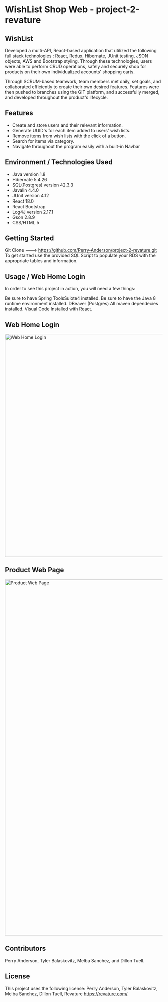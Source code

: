 # WishList Shop Web - project-2-revature

## WishList
Developed a multi-API, React-based application that utilized the following full stack technologies : React, Redux, Hibernate, JUnit testing, JSON objects, AWS and Bootstrap styling. Through these technologies, users were able to perform CRUD operations, safely and securely shop for products on their own individualized accounts' shopping carts.

Through SCRUM-based teamwork, team members met daily, set goals, and collaborated efficiently to create their own desired features. Features  were then pushed to branches using the GIT platform, and successfully merged, and developed throughout the product's lifecycle.

## Features

* Create and store users and their relevant information.
* Generate UUID's for each item added to users' wish lists.
* Remove items from wish lists with the click of a button.
* Search for items via category.
* Navigate throughout the program easily with a built-in Navbar

## Environment / Technologies Used
* Java version 1.8
* Hibernate 5.4.26
* SQL(Postgres) version 42.3.3
* Javalin 4.4.0
* JUnit version 4.12
* React 18.0
* React Bootstrap
* Log4J version 2.17.1
* Gson 2.8.9
* CSS/HTML 5

## Getting Started
Git Clone ---> https://github.com/Perry-Anderson/project-2-revature.git
To get started use the provided SQL Script to populate your RDS with the appropriate tables and information.

## Usage / Web Home Login
In order to see this project in action, you will need a few things:

Be sure to have Spring ToolsSuiote4 installed.
Be sure to have the Java 8 runtime environment installed.
DBeaver (Postgres)
All maven dependecies installed.
Visual Code Installed with React.

## Web Home Login

<img width="712" alt="Web Home Login" src="https://user-images.githubusercontent.com/102433425/170093231-3d1253e0-31ea-4f74-87d2-bfc8296c048f.png">

## Product Web Page

<img width="1136" alt="Product Web Page" src="https://user-images.githubusercontent.com/102433425/170094204-d4e7c87a-4c45-4a6e-8143-71b82138205d.png">


## Contributors
Perry Anderson, 
Tyler Balaskovitz,
Melba Sanchez, and
Dillon Tuell.

## License
This project uses the following license: 
Perry Anderson,
Tyler Balaskovitz,
Melba Sanchez, 
Dillon Tuell,
Revature https://revature.com/



